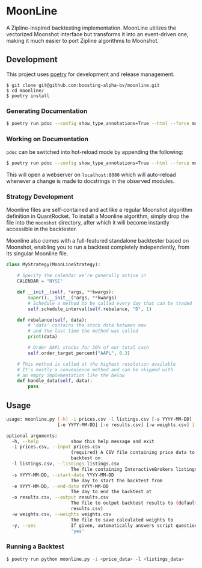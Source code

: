 # MoonLine
A Zipline-inspired backtesting implementation. MoonLine utilizes the vectorized Moonshot interface but transforms it into an event-driven one, making it much easier to port Zipline algorithms to Moonshot.

## Development

This project uses [poetry](https://poetry.eustace.io/) for development and release management.
```
$ git clone git@github.com:boosting-alpha-bv/moonline.git
$ cd moonline/
$ poetry install
```

### Generating Documentation
```bash
$ poetry run pdoc --config show_type_annotations=True --html --force moonline.py
```

### Working on Documentation
`pdoc` can be switched into hot-reload mode by appending the following:
```bash
$ poetry run pdoc --config show_type_annotations=True --html --force moonline.py --http :
```

This will open a webserver on `localhost:8080` which will auto-reload whenever a change is made to docstrings in the observed modules.

### Strategy Development
Moonline files are self-contained and act like a regular Moonshot algorithm definition in QuantRocket. To install a Moonline algorithm, simply drop the file into the `moonshot` directory, after which it will become instantly accessible in the backtester.

Moonline also comes with a full-featured standalone backtester based on Moonshot, enabling you to run a backtest completely independently, from its singular Moonline file.

```python
class MyStrategy(MoonLineStrategy):

    # Specify the calendar we're generally active in
    CALENDAR = "NYSE"

    def __init__(self, *args, **kwargs):
        super().__init__(*args, **kwargs)
        # Schedule a method to be called every day that can be traded
        self.schedule_interval(self.rebalance, "D", 1)

    def rebalance(self, data):
        # 'data' contains the stock data between now
        # and the last time the method was called
        print(data)

        # Order AAPL stocks for 30% of our total cash
        self.order_target_percent("AAPL", 0.3)

    # This method is called at the highest resolution available
    # It's mostly a convenience method and can be skipped with
    # an empty implementation like the below
    def handle_data(self, data):
        pass
```

## Usage
```bash
usage: moonline.py [-h] -i prices.csv -l listings.csv [-s YYYY-MM-DD]
                   [-e YYYY-MM-DD] [-o results.csv] [-w weights.csv] [-y]

optional arguments:
  -h, --help            show this help message and exit
  -i prices.csv, --input prices.csv
                        (required) A CSV file containing price data to
                        backtest on
  -l listings.csv, --listings listings.csv
                        The file containing InteractiveBrokers listings data
  -s YYYY-MM-DD, --start-date YYYY-MM-DD
                        The day to start the backtest from
  -e YYYY-MM-DD, --end-date YYYY-MM-DD
                        The day to end the backtest at
  -o results.csv, --output results.csv
                        The file to output backtest results to (default:
                        results.csv)
  -w weights.csv, --weights weights.csv
                        The file to save calculated weights to
  -y, --yes             If given, automatically answers script questions with
                        'yes'
```

### Running a Backtest
```bash
$ poetry run python moonline.py -i <price_data> -l <listings_data>
```
